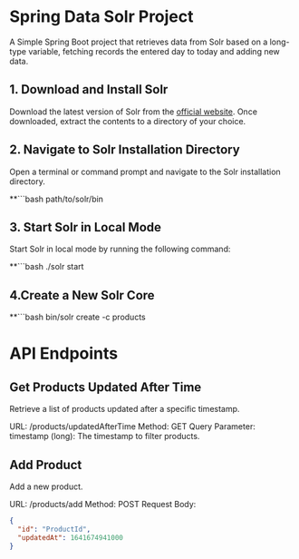 # Spring Data Solr Project

A Simple Spring Boot project that retrieves data from Solr based on a long-type variable,  fetching records the entered day to today and adding new data.

## 1. Download and Install Solr

Download the latest version of Solr from the [official website](http://lucene.apache.org/solr/). Once downloaded, extract the contents to a directory of your choice.

## 2. Navigate to Solr Installation Directory

Open a terminal or command prompt and navigate to the Solr installation directory.

**```bash
path/to/solr/bin

## 3. Start Solr in Local Mode
Start Solr in local mode by running the following command:

**```bash
./solr start

## 4.Create a New Solr Core

**```bash
bin/solr create -c products

# API Endpoints

## Get Products Updated After Time
Retrieve a list of products updated after a specific timestamp.

URL: /products/updatedAfterTime
Method: GET
Query Parameter:
timestamp (long): The timestamp to filter products.

## Add Product
Add a new product.

URL: /products/add
Method: POST
Request Body:
```json
{
  "id": "ProductId",
  "updatedAt": 1641674941000
}
